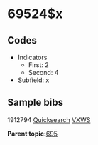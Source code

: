 # 69524$x

## Codes

-   Indicators
    -   First: 2
    -   Second: 4
-   Subfield: x

## Sample bibs

1912794 [Quicksearch](https://search.library.yale.edu/catalog/1912794) [VXWS](http://prodorbis.library.yale.edu:7014/vxws/GetHoldingsService?bibId=1912794)

**Parent topic:**[695](../../tags/695/695.md)

